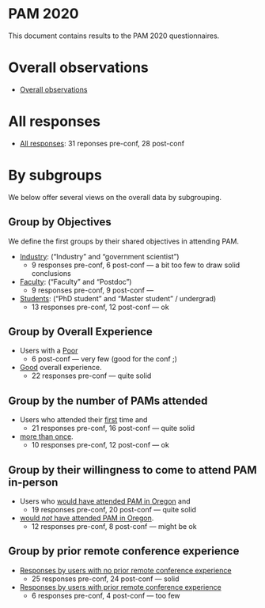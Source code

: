 PAM 2020
================

This document contains results to the PAM 2020 questionnaires.

# Overall observations

  - [Overall observations](pam_evaluation.md)

# All responses

  - [All responses](pam_all_responses.md): 31 reponses pre-conf, 28
    post-conf

# By subgroups

We below offer several views on the overall data by subgrouping.

## Group by Objectives

We define the first groups by their shared objectives in attending PAM.

  - [Industry](pam_industry.md): (“Industry” and “government scientist”)
      - 9 responses pre-conf, 6 post-conf — a bit too few to draw solid
        conclusions
  - [Faculty](pam_faculty.md): (“Faculty” and “Postdoc”)
      - 9 responses pre-conf, 9 post-conf —
  - [Students](pam_students.md): (“PhD student” and “Master student” /
    undergrad)
      - 13 responses pre-conf, 12 post-conf — ok

## Group by Overall Experience

  - Users with a [Poor](pam_poor_experience.md)
      - 6 post-conf — very few (good for the conf ;)
  - [Good](pam_good_experience.md) overall experience.
      - 22 responses pre-conf — quite solid

## Group by the number of PAMs attended

  - Users who attended their [first](pam_1st_time_attendee.md) time and
      - 21 responses pre-conf, 16 post-conf — quite solid
  - [more than once](pam_many_pams_attended.md).
      - 10 responses pre-conf, 12 post-conf — ok

## Group by their willingness to come to attend PAM in-person

  - Users who [would have attended PAM in Oregon](pam_oregon-yes.md) and
      - 19 responses pre-conf, 20 post-conf — quite solid
  - [would *not* have attended PAM in Oregon](pam_oregon-no.md).
      - 12 responses pre-conf, 8 post-conf — might be ok

## Group by prior remote conference experience

  - [Responses by users with no prior remote conference
    experience](pam_no_prior_remote_experience.md)
      - 25 responses pre-conf, 24 post-conf — solid
  - [Responses by users with prior remote conference
    experience](pam_prior_remote_experience.md)
      - 6 responses pre-conf, 4 post-conf — too few
